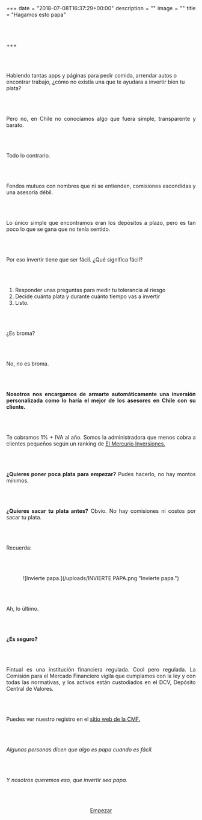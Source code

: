 +++
date = "2018-07-08T16:37:29+00:00"
description = ""
image = ""
title = "Hagamos esto papa"

+++
<style> p{ margin:4rem 0px; text-align:justify; } .footer-big__overlap { padding-bottom:0px; } .image-wrapper{ width: 100%; text-align: center; margin: 40px 0px;} .image-wrapper img{ width: 80%; } </style> Habiendo tantas apps y páginas para pedir comida, arrendar autos o encontrar trabajo, ¿cómo no existía una que te ayudara a invertir bien tu plata?

Pero no, en Chile no conocíamos algo que fuera simple, transparente y barato.

Todo lo contrario.

Fondos mutuos con nombres que ni se entienden, comisiones escondidas y una asesoría débil.

Lo único simple que encontramos eran los depósitos a plazo, pero es tan poco lo que se gana que no tenía sentido.

Por eso invertir tiene que ser fácil. ¿Qué significa fácil?

1. Responder unas preguntas para medir tu tolerancia al riesgo
2. Decide cuánta plata y durante cuánto tiempo vas a invertir
3. Listo.

¿Es broma?

No, no es broma.

**Nosotros nos encargamos de armarte automáticamente una inversión personalizada como lo haría el mejor de los asesores en Chile con su cliente.**

Te cobramos 1% + IVA al año. Somos la administradora que menos cobra a clientes pequeños según un ranking de [El Mercurio Inversiones.](http://www.elmercurio.com/Inversiones/Noticias/Analisis/2018/05/23/Rankig-Las-AGF-mas-caras-y-mas-baratas-de-abril.aspx)

**¿Quieres poner poca plata para empezar?** Pudes hacerlo, no hay montos mínimos.

**¿Quieres sacar tu plata antes?** Obvio. No hay comisiones ni costos por sacar tu plata.

Recuerda:
<div class="image-wrapper">
![Invierte papa.](/uploads/INVIERTE PAPA.png "Invierte papa.")
</div>

Ah, lo último.

**¿Es seguro?**

Fintual es una institución financiera regulada. Cool pero regulada. La Comisión para el Mercado Financiero vigila que cumplamos con la ley y con todas las normativas, y los activos están custodiados en el DCV, Depósito Central de Valores.

Puedes ver nuestro registro en el [sitio web de la CMF.](http://www.cmfchile.cl/institucional/mercados/entidad.php?auth=&send=&mercado=V&rut=76810627&grupo=&tipoentidad=RGAGF&vig=VI&row=AAAwy2ACTAAAB4AAAP&control=svs&pestania=1)

_Algunas personas dicen que algo es papa cuando es fácil._

_Y nosotros queremos eso, que invertir sea papa._


<p style="text-align:center">
<a class="simulator-page__button btn btn--secondary" href="https://fintual.cl/?utm_source=edu.fintual.cl&utm_medium=referral&utm_campaign=awareness&utm_content=hagamos+esto+papa-112#empezar">Empezar</a></p>